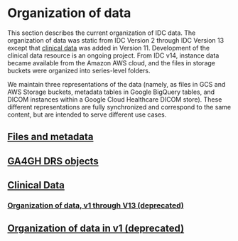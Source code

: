 # Organization of data

This section describes the current organization of IDC data. The organization of data was static from IDC Version 2  through IDC Version 13 except that [clinical data](organization-of-data-v2-through-v13-deprecated/clinical.md) was added in Version 11. Development of the clinical data resource is an ongoing project. From IDC v14, instance data became available from the Amazon AWS cloud, and the files in storage buckets were organized into series-level folders.

We maintain three representations of the data (namely, as files in GCS and AWS Storage buckets, metadata tables in Google BigQuery tables, and DICOM instances within a Google Cloud Healthcare DICOM store). These different representations are fully synchronized and correspond to the same content, but are intended to serve different use cases.

## [Files and metadata](files-and-metadata.md)

## [GA4GH DRS objects](organization-of-data-v2-through-v13-deprecated/guids-and-uuids.md)

## [Clinical Data](organization-of-data-v2-through-v13-deprecated/clinical.md)

### [Organization of data, v1 through V13 (deprecated)](./#organization-of-data-v1-through-v13-deprecated)

## [Organization of data in v1 (deprecated)](organization-of-data-v1.md)

